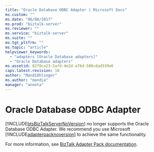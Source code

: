 ```yaml
---
title: "Oracle Database ODBC Adapter | Microsoft Docs"
ms.custom: ""
ms.date: "06/08/2017"
ms.prod: "biztalk-server"
ms.reviewer: ""
ms.service: "biztalk-server"
ms.suite: ""
ms.tgt_pltfrm: ""
ms.topic: "article"
helpviewer_keywords: 
  - "adapters [Oracle Database adapters]"
  - "Oracle Database adapters"
ms.assetid: 82f0ca23-5afd-4e2d-a76d-580cdad339a6
caps.latest.revision: 18
author: "MandiOhlinger"
ms.author: "mandia"
manager: "anneta"
---
```

# Oracle Database ODBC Adapter
[!INCLUDE[btsBizTalkServerNoVersion](../includes/btsbiztalkservernoversion-md.md)] no longer supports the Oracle Database ODBC Adapter. We recommend you use Microsoft [!INCLUDE[adapterpacknoversion](../includes/adapterpacknoversion-md.md)] to achieve the same functionality.  
  
 For more information, see [BizTalk Adapter Pack documentation](../adapters-and-accelerators/biztalk-adapter-pack.md).
